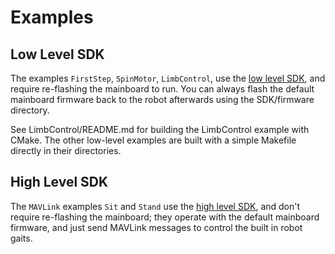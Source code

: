 # Examples

## Low Level SDK
The examples `FirstStep`, `SpinMotor`, `LimbControl`, use the [low level SDK](http://ghostrobotics.gitlab.io/docs/lowlevel/), and require re-flashing the mainboard to run. You can always flash the default mainboard firmware back to the robot afterwards using the SDK/firmware directory.

See LimbControl/README.md for building the LimbControl example with CMake. The other low-level examples are built with a simple Makefile directly in their directories.

## High Level SDK
The `MAVLink` examples `Sit` and `Stand` use the [high level SDK](http://ghostrobotics.gitlab.io/docs/), and don't require re-flashing the mainboard; they operate with the default mainboard firmware, and just send MAVLink messages to control the built in robot gaits.


